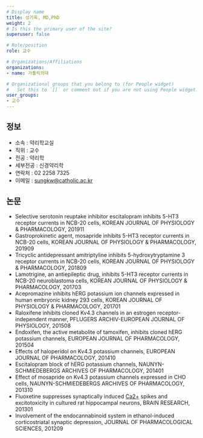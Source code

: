 ```yaml
---
# Display name
title: 성기욱, MD,PhD
weight: 2
# Is this the primary user of the site?
superuser: false

# Role/position
role: 교수

# Organizations/Affiliations
organizations:
- name: 가톨릭의대

# Organizational groups that you belong to (for People widget)
#   Set this to `[]` or comment out if you are not using People widget.
user_groups:
- 교수
---
```


## 정보

- 소속 : 약리학교실
- 직위 : 교수
- 전공 : 약리학
- 세부전공 : 신경약리학
- 연락처 : 02 2258 7325
- 이메일 : sungkw@catholic.ac.kr

## 논문

- Selective serotonin reuptake inhibitor escitalopram inhibits 5-HT3 receptor currents in NCB-20 cells, KOREAN JOURNAL OF PHYSIOLOGY & PHARMACOLOGY, 201911
- Gastroprokinetic agent, mosapride inhibits 5-HT3 receptor currents in NCB-20 cells, KOREAN JOURNAL OF PHYSIOLOGY & PHARMACOLOGY, 201909
- Tricyclic antidepressant amitriptyline inhibits 5-hydroxytryptamine 3 receptor currents in NCB-20 cells, KOREAN JOURNAL OF PHYSIOLOGY & PHARMACOLOGY, 201809
- Lamotrigine, an antiepileptic drug, inhibits 5-HT3 receptor currents in NCB-20 neuroblastoma cells, KOREAN JOURNAL OF PHYSIOLOGY & PHARMACOLOGY, 201703
- Acepromazine inhibits hERG potassium ion channels expressed in human embryonic kidney 293 cells, KOREAN JOURNAL OF PHYSIOLOGY & PHARMACOLOGY, 201701
- Raloxifene inhibits cloned Kv4.3 channels in an estrogen receptor-independent manner, PFLUGERS ARCHIV-EUROPEAN JOURNAL OF PHYSIOLOGY, 201508
- Endoxifen, the active metabolite of tamoxifen, inhibits cloned hERG potassium channels, EUROPEAN JOURNAL OF PHARMACOLOGY, 201504
- Effects of haloperidol on Kv4.3 potassium channels, EUROPEAN JOURNAL OF PHARMACOLOGY, 201410
- Escitalopram block of hERG potassium channels, NAUNYN-SCHMIEDEBERGS ARCHIVES OF PHARMACOLOGY, 201401
- Effect of mosapride on Kv4.3 potassium channels expressed in CHO cells, NAUNYN-SCHMIEDEBERGS ARCHIVES OF PHARMACOLOGY, 201310
- Fluoxetine suppresses synaptically induced [Ca2+](i) spikes and excitotoxicity in cultured rat hippocampal neurons, BRAIN RESEARCH, 201301
- Involvement of the endocannabinoid system in ethanol-induced corticostriatal synaptic depression, JOURNAL OF PHARMACOLOGICAL SCIENCES, 201209
